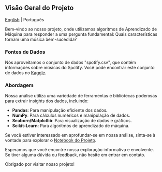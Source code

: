 ## Visão Geral do Projeto

[English](README.md) | Português

Bem-vindo ao nosso projeto, onde utilizamos algoritmos de Aprendizado de Máquina para responder a uma pergunta fundamental: Quais características tornam uma música bem-sucedida?

### Fontes de Dados

Nós aproveitamos o conjunto de dados "spotify.csv", que contém informações sobre músicas do Spotify. Você pode encontrar este conjunto de dados no [Kaggle](https://www.kaggle.com/datasets/maharshipandya/-spotify-tracks-dataset).

### Abordagem

Nossa análise utiliza uma variedade de ferramentas e bibliotecas poderosas para extrair insights dos dados, incluindo:

- **Pandas**: Para manipulação eficiente dos dados.
- **NumPy**: Para cálculos numéricos e manipulação de dados.
- **Seaborn/Matplotlib**: Para visualização de dados e gráficos.
- **Scikit-Learn**: Para algoritmos de aprendizado de máquina.

Se você estiver interessado em aprofundar-se em nossa análise, sinta-se à vontade para explorar o [Notebook do Projeto](Projeto_ML1.ipynb).

Esperamos que você encontre nossa exploração informativa e envolvente. Se tiver alguma dúvida ou feedback, não hesite em entrar em contato.

Obrigado por visitar nosso projeto!
